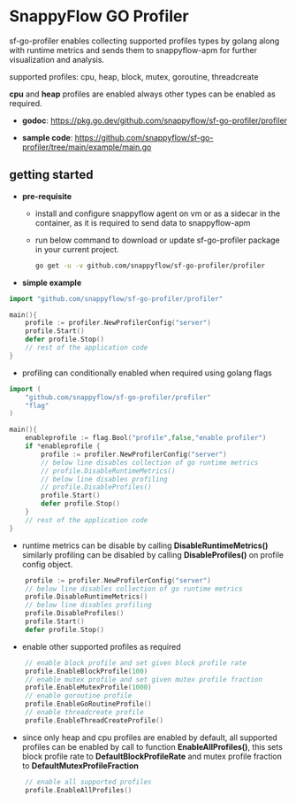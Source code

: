 # SnappyFlow GO Profiler

sf-go-profiler enables collecting supported profiles types by golang along with runtime metrics
and sends them to snappyflow-apm for further visualization and analysis.

supported profiles: cpu, heap, block, mutex, goroutine, threadcreate

**cpu** and **heap** profiles are enabled always other types can be enabled as required.

- **godoc**: <https://pkg.go.dev/github.com/snappyflow/sf-go-profiler/profiler>

- **sample code**: <https://github.com/snappyflow/sf-go-profiler/tree/main/example/main.go>

## getting started

- **pre-requisite**

  - install and configure snappyflow agent on vm or as a sidecar in the container, as it is required to send data to snappyflow-apm
  - run below command to download or update sf-go-profiler package in your current project.

    ```bash
    go get -u -v github.com/snappyflow/sf-go-profiler/profiler
    ```

- **simple example**

```go
import "github.com/snappyflow/sf-go-profiler/profiler"

main(){
    profile := profiler.NewProfilerConfig("server")
    profile.Start()
    defer profile.Stop()
    // rest of the application code
}
```

- profiling can conditionally enabled when required using golang flags

```go
import (
    "github.com/snappyflow/sf-go-profiler/profiler"
    "flag"
)

main(){
    enableprofile := flag.Bool("profile",false,"enable profiler")
    if *enableprofile {
        profile := profiler.NewProfilerConfig("server")
        // below line disables collection of go runtime metrics
        // profile.DisableRuntimeMetrics()
        // below line disables profiling
        // profile.DisableProfiles()
        profile.Start()
        defer profile.Stop()
    }
    // rest of the application code
}
```

- runtime metrics can be disable by calling **DisableRuntimeMetrics()** similarly profiling can be disabled by calling **DisableProfiles()** on profile config object.

```go
    profile := profiler.NewProfilerConfig("server")
    // below line disables collection of go runtime metrics
    profile.DisableRuntimeMetrics()
    // below line disables profiling
    profile.DisableProfiles()
    profile.Start()
    defer profile.Stop()
```

- enable other supported profiles as required

```go
    // enable block profile and set given block profile rate
    profile.EnableBlockProfile(100)
    // enable mutex profile and set given mutex profile fraction
    profile.EnableMutexProfile(1000)
    // enable goroutine profile
    profile.EnableGoRoutineProfile()
    // enable threadcreate profile
    profile.EnableThreadCreateProfile()
```

- since only heap and cpu profiles are enabled by default, all supported profiles can be enabled by call to function **EnableAllProfiles()**,
this sets block profile rate to **DefaultBlockProfileRate** and mutex profile fraction to **DefaultMutexProfileFraction**

```go
    // enable all supported profiles
    profile.EnableAllProfiles()
```
